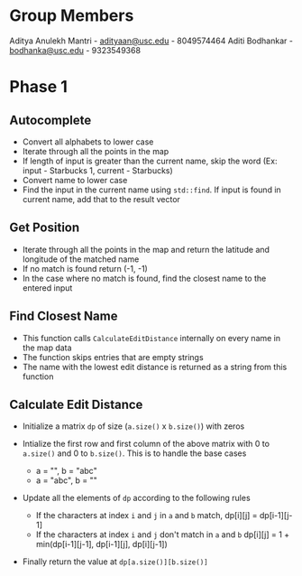 # Group Members
Aditya Anulekh Mantri - adityaan@usc.edu - 8049574464
Aditi Bodhankar - bodhanka@usc.edu - 9323549368

# Phase 1

## Autocomplete
* Convert all alphabets to lower case
* Iterate through all the points in the map
* If length of input is greater than the current name, skip the word (Ex: input - Starbucks 1, current - Starbucks)
* Convert name to lower case
* Find the input in the current name using `std::find`. If input is found in current name, add that to the result vector

## Get Position
* Iterate through all the points in the map and return the latitude and longitude of the matched name
* If no match is found return (-1, -1)
* In the case where no match is found, find the closest name to the entered input

## Find Closest Name
* This function calls `CalculateEditDistance` internally on every name in the map data
* The function skips entries that are empty strings
* The name with the lowest edit distance is returned as a string from this function

## Calculate Edit Distance
* Initialize a matrix `dp` of size (`a.size()` x `b.size()`) with zeros
* Intialize the first row and first column of the above matrix with 0 to `a.size()` and 0 to `b.size()`. This is to handle the base cases

    * a = "", b = "abc"
    * a = "abc", b = ""

* Update all the elements of `dp` according to the following rules

    * If the characters at index `i` and `j` in `a` and `b` match, dp[i][j] = dp[i-1][j-1]
    * If the characters at index `i` and `j` don't match in `a` and `b` dp[i][j] = 1 + min(dp[i-1][j-1], dp[i-1][j], dp[i][j-1])

* Finally return the value at `dp[a.size()][b.size()]`
